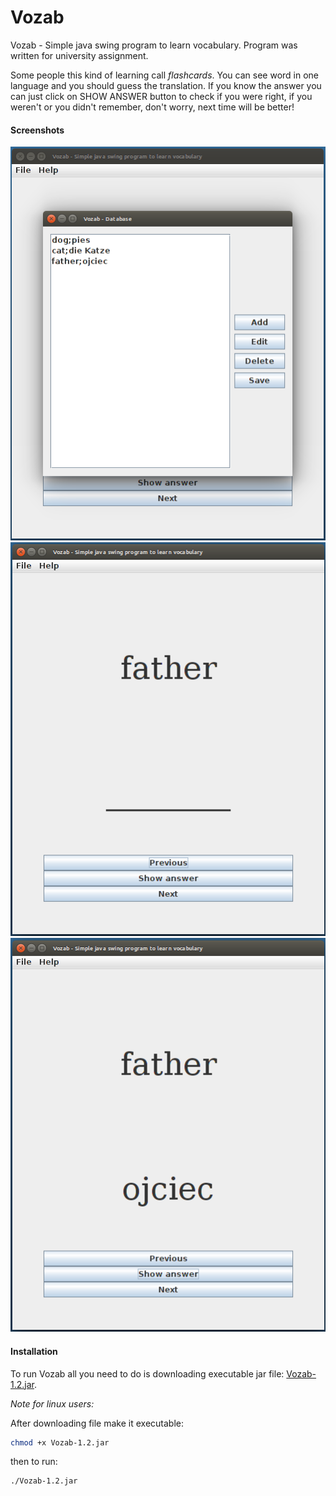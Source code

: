 Vozab
=====
Vozab - Simple java swing program to learn vocabulary.
Program was written for university assignment.

<p>Some people this kind of learning call <i>flashcards</i>.
You can see word in one language and you should guess the translation.
If you know the answer you can just click on SHOW ANSWER button to check if you were right, 
if you weren't or you didn't remember, don't worry, next time will be better!</p>



<h4>Screenshots</h4>

<div><img src="https://raw.githubusercontent.com/jjpikoov/Vozab/master/images/1.png" alt="1"></div>
<div><img src="https://raw.githubusercontent.com/jjpikoov/Vozab/master/images/2.png" alt="2"></div>
<div><img src="https://raw.githubusercontent.com/jjpikoov/Vozab/master/images/3.png" alt="3"></div>
<h4>Installation</h4>

To run Vozab all you need to do is downloading executable jar file: <a href="https://github.com/jjpikoov/Vozab/raw/master/Download/Vozab-1.2.jar">Vozab-1.2.jar</a>.

<i>Note for linux users:</i>

After downloading file make it executable: 
```bash
chmod +x Vozab-1.2.jar
```

then to run:

```bash
./Vozab-1.2.jar
```
